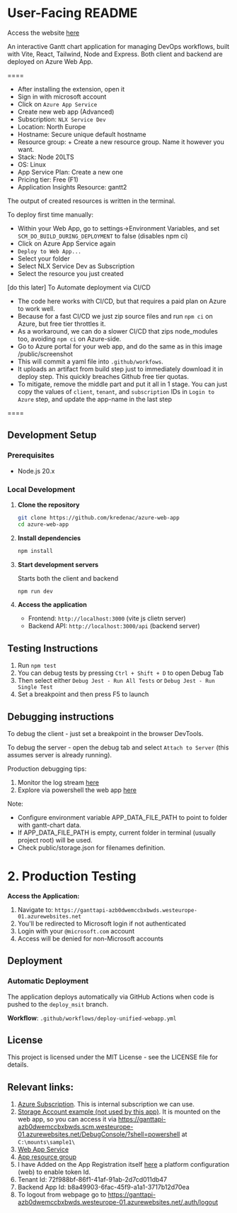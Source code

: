 # User-Facing README

Access the website [here](ganttapi-azb0dwemccbxbwds.westeurope-01.azurewebsites.net)

An interactive Gantt chart application for managing DevOps workflows, built with Vite, React, Tailwind, Node and Express.
Both client and backend are deployed on Azure Web App.

====

- After installing the extension, open it
- Sign in with microsoft account
- Click on `Azure App Service`
- Create new web app (Advanced)
- Subscription: `NLX Service Dev`
- Location: North Europe
- Hostname: Secure unique default hostname
- Resource group: + Create a new resource group. Name it however you want.
- Stack: Node 20LTS
- OS: Linux
- App Service Plan: Create a new one
- Pricing tier: Free (F1)
- Application Insights Resource: gantt2

The output of created resources is written in the terminal.

To deploy first time manually:

- Within your Web App, go to settings->Environment Variables, and set `SCM_DO_BUILD_DURING_DEPLOYMENT` to false (disables npm ci)
- Click on Azure App Service again
- `Deploy to Web App...`
- Select your folder
- Select NLX Service Dev as Subscription
- Select the resource you just created

[do this later]
To Automate deployment via CI/CD

- The code here works with CI/CD, but that requires a paid plan on Azure to work well.
- Because for a fast CI/CD we just zip source files and run `npm ci` on Azure, but free tier throttles it.
- As a workaround, we can do a slower CI/CD that zips node_modules too, avoiding `npm ci` on Azure-side.
- Go to Azure portal for your web app, and do the same as in this image /public/screenshot
- This will commit a yaml file into `.github/workfows`.
- It uploads an artifact from build step just to immediately download it in deploy step. This quickly breaches Github free tier quotas.
- To mitigate, remove the middle part and put it all in 1 stage. You can just copy the values of `client`, `tenant`, and `subscription` IDs in `Login to Azure` step, and update the app-name in the last step

====

## Development Setup

### Prerequisites

- Node.js 20.x

### Local Development

1. **Clone the repository**

   ```bash
   git clone https://github.com/kredenac/azure-web-app
   cd azure-web-app
   ```

2. **Install dependencies**

   ```bash
   npm install
   ```

3. **Start development servers**

   Starts both the client and backend

   ```bash
   npm run dev
   ```

4. **Access the application**
   - Frontend: `http://localhost:3000` (vite js clietn server)
   - Backend API: `http://localhost:3000/api` (backend server)

## Testing Instructions

1. Run `npm test`
1. You can debug tests by pressing `Ctrl + Shift + D` to open Debug Tab
1. Then select either `Debug Jest - Run All Tests` or `Debug Jest - Run Single Test`
1. Set a breakpoint and then press F5 to launch

## Debugging instructions

To debug the client - just set a breakpoint in the browser DevTools.

To debug the server - open the debug tab and select `Attach to Server` (this assumes server is already running).

Production debugging tips:

1. Monitor the log stream [here](https://ms.portal.azure.com/#@microsoft.onmicrosoft.com/resource/subscriptions/451c83f5-4265-425a-9b44-c12bc2d76801/resourceGroups/gantt2_group/providers/Microsoft.Web/sites/ganttapi/logStream-quickstart)
1. Explore via powershell the web app [here](https://ganttapi-azb0dwemccbxbwds.scm.westeurope-01.azurewebsites.net/DebugConsole/?shell=powershell)

Note:

- Configure environment variable APP_DATA_FILE_PATH to point to folder with gantt-chart data.
- If APP_DATA_FILE_PATH is empty, current folder in terminal (usually project root) will be used.
- Check public/storage.json for filenames definition.

# 2. Production Testing

**Access the Application:**

1. Navigate to: `https://ganttapi-azb0dwemccbxbwds.westeurope-01.azurewebsites.net`
2. You'll be redirected to Microsoft login if not authenticated
3. Login with your `@microsoft.com` account
4. Access will be denied for non-Microsoft accounts

## Deployment

### Automatic Deployment

The application deploys automatically via GitHub Actions when code is pushed to the `deploy_msit` branch.

**Workflow**: `.github/workflows/deploy-unified-webapp.yml`

## License

This project is licensed under the MIT License - see the LICENSE file for details.

## Relevant links:

1. [Azure Subscription](https://ms.portal.azure.com/#@microsoft.onmicrosoft.com/resource/subscriptions/451c83f5-4265-425a-9b44-c12bc2d76801/overview). This is internal subscription we can use.
1. [Storage Account example (not used by this app)](https://ms.portal.azure.com/#@microsoft.onmicrosoft.com/asset/Microsoft_Azure_Storage/StorageAccount/subscriptions/451c83f5-4265-425a-9b44-c12bc2d76801/resourceGroups/gantt2_group/providers/Microsoft.Storage/storageAccounts/gantapistoragestd). It is mounted on the web app, so you can access it via https://ganttapi-azb0dwemccbxbwds.scm.westeurope-01.azurewebsites.net/DebugConsole/?shell=powershell at `C:\mounts\sample1\`
1. [Web App Service](https://ms.portal.azure.com/#@microsoft.onmicrosoft.com/resource/subscriptions/451c83f5-4265-425a-9b44-c12bc2d76801/resourceGroups/web-app-guide/providers/Microsoft.Web/sites/web-app-guide/appServices)
1. [App resource group](https://ms.portal.azure.com/#@microsoft.onmicrosoft.com/resource/subscriptions/451c83f5-4265-425a-9b44-c12bc2d76801/resourceGroups/web-app-guide/overview)
1. I have Added on the App Registration itself [here](https://ms.portal.azure.com/#view/Microsoft_AAD_RegisteredApps/ApplicationMenuBlade/~/Authentication/appId/b8a49903-6fac-45f9-a1a1-3717b12d70ea/isMSAApp~/false) a platform configuration (web) to enable token Id.
1. Tenant Id: 72f988bf-86f1-41af-91ab-2d7cd011db47
1. Backend App Id: b8a49903-6fac-45f9-a1a1-3717b12d70ea
1. To logout from webpage go to https://ganttapi-azb0dwemccbxbwds.westeurope-01.azurewebsites.net/.auth/logout

